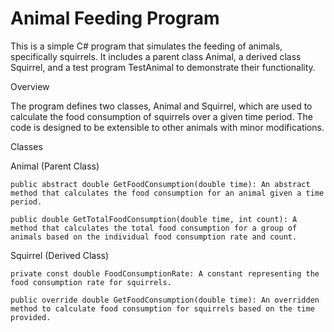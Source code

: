 # Animal Feeding Program

This is a simple C# program that simulates the feeding of animals, specifically squirrels. It includes a parent class Animal, a derived class Squirrel, and a test program TestAnimal to demonstrate their functionality.


Overview

The program defines two classes, Animal and Squirrel, which are used to calculate the food consumption of squirrels over a given time period. The code is designed to be extensible to other animals with minor modifications.


Classes


Animal (Parent Class)

    public abstract double GetFoodConsumption(double time): An abstract method that calculates the food consumption for an animal given a time period.

    public double GetTotalFoodConsumption(double time, int count): A method that calculates the total food consumption for a group of animals based on the individual food consumption rate and count.

Squirrel (Derived Class)

    private const double FoodConsumptionRate: A constant representing the food consumption rate for squirrels.

    public override double GetFoodConsumption(double time): An overridden method to calculate food consumption for squirrels based on the time provided.
